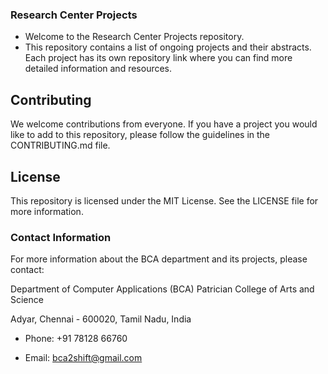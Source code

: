 ### Research Center Projects

- Welcome to the Research Center Projects repository. 
- This repository contains a list of ongoing projects and their abstracts. Each project has its own repository link where you can find more detailed information and resources.

## Contributing

We welcome contributions from everyone. If you have a project you would like to add to this repository, please follow the guidelines in the CONTRIBUTING.md file.

## License

This repository is licensed under the MIT License. See the LICENSE file for more information.

### Contact Information

For more information about the BCA department and its projects, please contact:

Department of Computer Applications (BCA) Patrician College of Arts and Science

Adyar, Chennai - 600020, Tamil Nadu, India

- Phone: +91 78128 66760

- Email: bca2shift@gmail.com

